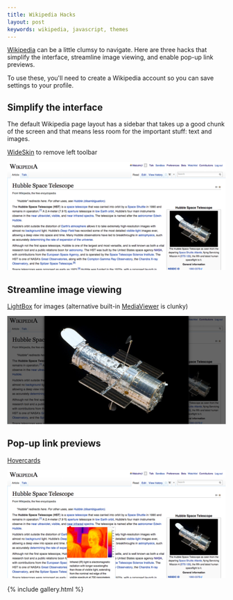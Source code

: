 ```yaml
---
title: Wikipedia Hacks
layout: post
keywords: wikipedia, javascript, themes
---
```


[Wikipedia](//wikipedia.org) can be a little clumsy to navigate.  Here are
three hacks that simplify the interface, streamline image viewing, and enable
pop-up link previews.

To use these, you'll need to create a Wikipedia account so you can save
settings to your profile.


Simplify the interface
----------------------

The default Wikipedia page layout has a sidebar that takes up a good chunk of
the screen and that means less room for the important stuff: text and images.

[WideSkin][WideSkin] to remove left toolbar

<div class="gallery">
  <a href="/images/wikipedia-hacks-full.png" data-gallery="wiki"
     title="Using the WideSkin theme reclaims the wasted space on the left. Those rarely used links are now in a toolbar dropdown.">
     <img src="/images/wikipedia-hacks-full.png"></a>
  <a href="/images/wikipedia-hacks-full-before.png" data-gallery="wiki"
     title="Default Wikipedia has a sidebar on the left that takes up valuable screen real estate."></a>
</div>


Streamline image viewing
------------------------

[LightBox][LightBox] for images (alternative built-in [MediaViewer][MediaViewer] is clunky)


<div class="gallery">
  <a href="/images/wikipedia-hacks-image.png" data-gallery="wiki"
     title="With LighbBox enabled, clicking on an image immediately brings it up full screen.  Any keypress or click returns you to the article.">
     <img src="/images/wikipedia-hacks-image.png"></a>
  <a href="/images/wikipedia-hacks-image-before.png" data-gallery="wiki"
     title="With default Wikipedia, clicking on an image takes you to a separate page for that file.  You have to click a second time to see the full image."></a>
</div>

Pop-up link previews
--------------------

[Hovercards][Hovercards]


<div class="gallery">
  <a href="/images/wikipedia-hacks-hover.png" data-gallery="wiki"
     title="Hovering over any link to another Wikipedia article creates a popup with the first few sentences and key image.">
     <img src="/images/wikipedia-hacks-hover.png"></a>
</div>


  [WideSkin]: https://en.wikipedia.org/wiki/User:Blue-Haired_Lawyer/Wide_Skin
  [LightBox]: https://en.wikipedia.org/wiki/User:Malcolmj1/SimpleLightbox
  [MediaViewer]: https://www.mediawiki.org/wiki/Multimedia/About_Media_Viewer
  [Hovercards]: https://www.mediawiki.org/wiki/Beta_Features/Hovercards


{% include gallery.html %}
